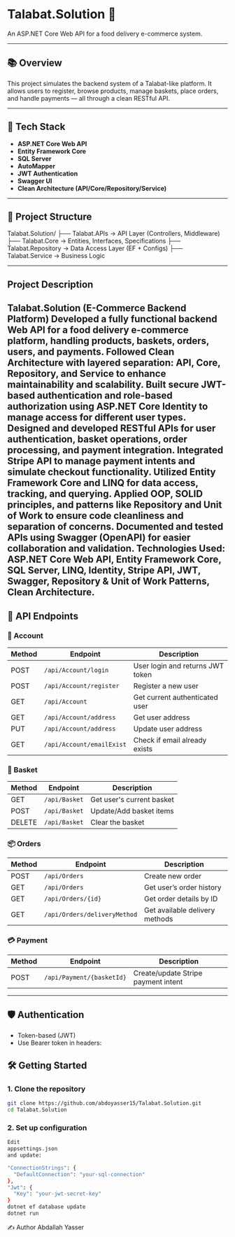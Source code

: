 # Talabat.Solution 🍔  
An ASP.NET Core Web API for a food delivery e-commerce system.

---

## 📚 Overview

This project simulates the backend system of a Talabat-like platform. It allows users to register, browse products, manage baskets, place orders, and handle payments — all through a clean RESTful API.

---

## 🚀 Tech Stack

- **ASP.NET Core Web API**
- **Entity Framework Core**
- **SQL Server**
- **AutoMapper**
- **JWT Authentication**
- **Swagger UI**
- **Clean Architecture (API/Core/Repository/Service)**

---

## 🧱 Project Structure

Talabat.Solution/
├── Talabat.APIs         → API Layer (Controllers, Middleware)
├── Talabat.Core         → Entities, Interfaces, Specifications
├── Talabat.Repository   → Data Access Layer (EF + Configs)
├── Talabat.Service      → Business Logic

---
## Project Description
Talabat.Solution (E-Commerce Backend Platform)
Developed a fully functional backend Web API for a food delivery e-commerce platform, handling products, baskets, orders, users, and payments.
Followed Clean Architecture with layered separation: API, Core, Repository, and Service to enhance maintainability and scalability.
Built secure JWT-based authentication and role-based authorization using ASP.NET Core Identity to manage access for different user types.
Designed and developed RESTful APIs for user authentication, basket operations, order processing, and payment integration.
Integrated Stripe API to manage payment intents and simulate checkout functionality.
Utilized Entity Framework Core and LINQ for data access, tracking, and querying.
Applied OOP, SOLID principles, and patterns like Repository and Unit of Work to ensure code cleanliness and separation of concerns.
Documented and tested APIs using Swagger (OpenAPI) for easier collaboration and validation.
Technologies Used: ASP.NET Core Web API, Entity Framework Core, SQL Server, LINQ, Identity, Stripe API, JWT, Swagger, Repository & Unit of Work Patterns, Clean Architecture.
---

## 🔗 API Endpoints

### 🔐 Account
| Method | Endpoint                    | Description                          |
|--------|-----------------------------|--------------------------------------|
| POST   | `/api/Account/login`        | User login and returns JWT token     |
| POST   | `/api/Account/register`     | Register a new user                  |
| GET    | `/api/Account`              | Get current authenticated user       |
| GET    | `/api/Account/address`      | Get user address                     |
| PUT    | `/api/Account/address`      | Update user address                  |
| GET    | `/api/Account/emailExist`   | Check if email already exists        |

### 🛒 Basket
| Method | Endpoint         | Description                         |
|--------|------------------|-------------------------------------|
| GET    | `/api/Basket`    | Get user's current basket           |
| POST   | `/api/Basket`    | Update/Add basket items             |
| DELETE | `/api/Basket`    | Clear the basket                    |

### 📦 Orders
| Method | Endpoint                      | Description                        |
|--------|-------------------------------|------------------------------------|
| POST   | `/api/Orders`                 | Create new order                   |
| GET    | `/api/Orders`                 | Get user’s order history           |
| GET    | `/api/Orders/{id}`            | Get order details by ID            |
| GET    | `/api/Orders/deliveryMethod`  | Get available delivery methods     |

### 💳 Payment
| Method | Endpoint                    | Description                              |
|--------|-----------------------------|------------------------------------------|
| POST   | `/api/Payment/{basketId}`   | Create/update Stripe payment intent      |
---

## 🛡️ Authentication

- Token-based (JWT)
- Use Bearer token in headers:

## 🛠️ Getting Started

### 1. Clone the repository

```bash
git clone https://github.com/abdoyasser15/Talabat.Solution.git
cd Talabat.Solution
```


### 2. Set up configuration
```bash
Edit
appsettings.json
and update:

"ConnectionStrings": {
  "DefaultConnection": "your-sql-connection"
},
"Jwt": {
  "Key": "your-jwt-secret-key"
}
dotnet ef database update
dotnet run
```
✍️ Author
Abdallah Yasser
